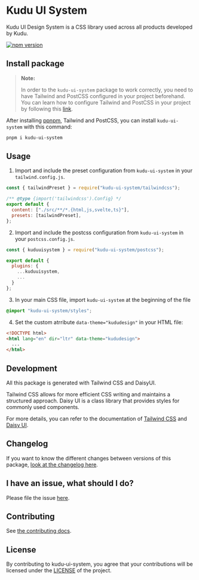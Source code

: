 # Kudu UI System

Kudu UI Design System is a CSS library used across all products developed by Kudu.

<a href="https://www.npmjs.com/package/kudu-ui-system"><img src="https://img.shields.io/npm/v/kudu-ui-system?style=flat&logo=npm" alt="npm version" /></a>

## Install package

> **Note:**
>
> In order to the `kudu-ui-system` package to work correctly, you need to
> have Tailwind and PostCSS configured in your project beforehand.
> You can learn how to configure Tailwind and PostCSS in your project
> by following this [link](https://tailwindcss.com/docs/installation).

After installing [ppnpm](https://pnpm.io/installation), Tailwind and PostCSS, you can install `kudu-ui-system` with this command:

```sh
pnpm i kudu-ui-system
```

## Usage

1. Import and include the preset configuration from `kudu-ui-system` in your `tailwind.config.js`.

```js
const { tailwindPreset } = require("kudu-ui-system/tailwindcss");

/** @type {import('tailwindcss').Config} */
export default {
  content: ["./src/**/*.{html,js,svelte,ts}"],
  presets: [tailwindPreset],
};
```

2. Import and include the postcss configuration from `kudu-ui-system` in your `postcss.config.js`.

```js
const { kuduuisystem } = require("kudu-ui-system/postcss");

export default {
  plugins: {
    ...kuduuisystem,
    ...
  }
};
```

3. In your main CSS file, import `kudu-ui-system` at the beginning of the file

```css
@import "kudu-ui-system/styles";
```

4. Set the custom atrribute `data-theme="kududesign"` in your HTML file:

```html
<!DOCTYPE html>
<html lang="en" dir="ltr" data-theme="kududesign">
  ...
</html>
```

## Development

All this package is generated with Tailwind CSS and DaisyUI.

Tailwind CSS allows for more efficient CSS writing and maintains a structured
approach. Daisy UI is a class library that provides styles for commonly used components.

For
more details, you can refer to the documentation of [Tailwind CSS](https://tailwindcss.com/docs/utility-first) and [Daisy UI](https://daisyui.com/docs/use/).

## Changelog

If you want to know the different changes between versions of this package,
[look at the changelog here](CHANGELOG.md).

## I have an issue, what should I do?

Please file the issue [here](https://github.com/kudu-consultant/kudu-ui-system/issues/new).

## Contributing

See [the contributing docs](CONTRIBUTING.md).

## License

By contributing to kudu-ui-system, you agree that your contributions will be licensed
under the [LICENSE](LICENSE) of the project.
